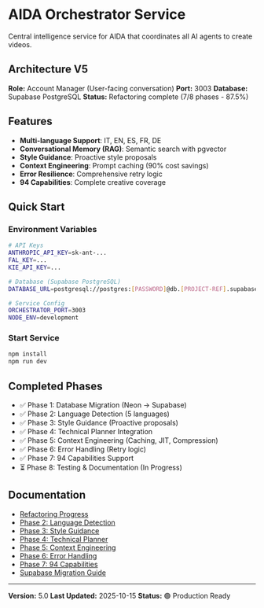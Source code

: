 # AIDA Orchestrator Service

Central intelligence service for AIDA that coordinates all AI agents to create videos.

## Architecture V5

**Role:** Account Manager (User-facing conversation)
**Port:** 3003
**Database:** Supabase PostgreSQL
**Status:** Refactoring complete (7/8 phases - 87.5%)

## Features

- **Multi-language Support**: IT, EN, ES, FR, DE
- **Conversational Memory (RAG)**: Semantic search with pgvector
- **Style Guidance**: Proactive style proposals
- **Context Engineering**: Prompt caching (90% cost savings)
- **Error Resilience**: Comprehensive retry logic
- **94 Capabilities**: Complete creative coverage

## Quick Start

### Environment Variables

```bash
# API Keys
ANTHROPIC_API_KEY=sk-ant-...
FAL_KEY=...
KIE_API_KEY=...

# Database (Supabase PostgreSQL)
DATABASE_URL=postgresql://postgres:[PASSWORD]@db.[PROJECT-REF].supabase.co:5432/postgres

# Service Config
ORCHESTRATOR_PORT=3003
NODE_ENV=development
```

### Start Service

```bash
npm install
npm run dev
```

## Completed Phases

- ✅ Phase 1: Database Migration (Neon → Supabase)
- ✅ Phase 2: Language Detection (5 languages)
- ✅ Phase 3: Style Guidance (Proactive proposals)
- ✅ Phase 4: Technical Planner Integration
- ✅ Phase 5: Context Engineering (Caching, JIT, Compression)
- ✅ Phase 6: Error Handling (Retry logic)
- ✅ Phase 7: 94 Capabilities Support
- ⏳ Phase 8: Testing & Documentation (In Progress)

## Documentation

- [Refactoring Progress](REFACTORING-PROGRESS.md)
- [Phase 2: Language Detection](PHASE-2-COMPLETE.md)
- [Phase 3: Style Guidance](PHASE-3-COMPLETE.md)
- [Phase 4: Technical Planner](PHASE-4-COMPLETE.md)
- [Phase 5: Context Engineering](PHASE-5-COMPLETE.md)
- [Phase 6: Error Handling](PHASE-6-COMPLETE.md)
- [Phase 7: 94 Capabilities](PHASE-7-COMPLETE.md)
- [Supabase Migration Guide](SUPABASE-MIGRATION-GUIDE.md)

---

**Version:** 5.0
**Last Updated:** 2025-10-15
**Status:** 🟢 Production Ready